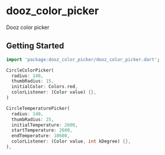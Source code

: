 # dooz_color_picker

Dooz color picker

## Getting Started
```Dart
import 'package:dooz_color_picker/dooz_color_picker.dart';

CircleColorPicker(
  radius: 140,
  thumbRadius: 15,
  initialColor: Colors.red,
  colorListener: (Color value) {},
)

CircleTemperaturePicker(
  radius: 140,
  thumbRadius: 25,
  initialTemperature: 2600,
  startTemperature: 2600,
  endTemperature: 10600,
  colorListener: (Color value, int kDegree) {},
),
```
              
